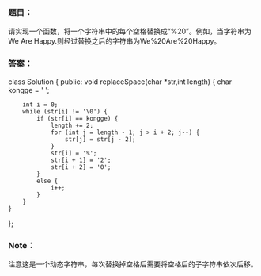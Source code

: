 ### 题目：
请实现一个函数，将一个字符串中的每个空格替换成“%20”。例如，当字符串为We Are Happy.则经过替换之后的字符串为We%20Are%20Happy。
### 答案：
class Solution {
public:
	void replaceSpace(char *str,int length) {
		char kongge = ' ';

		int i = 0;
		while (str[i] != '\0') {
			if (str[i] == kongge) {
				length += 2;
				for (int j = length - 1; j > i + 2; j--) {
					str[j] = str[j - 2];
				}
				str[i] = '%';
				str[i + 1] = '2';
				str[i + 2] = '0';
			}
			else {
				i++;
			}
		}
	}
};
### Note：
注意这是一个动态字符串，每次替换掉空格后需要将空格后的子字符串依次后移。
